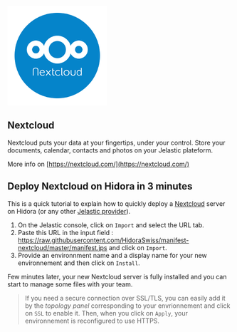 ![Nextcloud](images/nextcloud-round.png)

## Nextcloud

Nextcloud puts your data at your fingertips, under your control.
Store your documents, calendar, contacts and photos on your Jelastic plateform.

More info on [https://nextcloud.com/](https://nextcloud.com/)

## Deploy Nextcloud on Hidora in 3 minutes

This is a quick tutorial to explain how to quickly deploy a [Nextcloud](https://nextcloud.com/) server on Hidora (or any other [Jelastic provider](https://jelastic.cloud/)).

1. On the Jelastic console, click on `Import` and select the URL tab.
2. Paste this URL in the input field : https://raw.githubusercontent.com/HidoraSwiss/manifest-nextcloud/master/manifest.jps and click on `Import`.
3. Provide an environnment name and a display name for your new environnement and then click on `Install`.

Few minutes later, your new Nextcloud server is fully installed and you can start to manage some files with your team.

> If you need a secure connection over SSL/TLS, you can easily add it by the *topology panel* corresponding to your envrionnement and click on `SSL` to enable it. Then, when you click on `Apply`, your environnement is reconfigured to use HTTPS.
